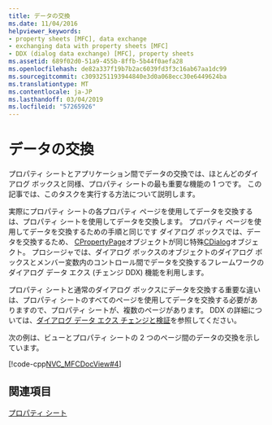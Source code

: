 ```yaml
---
title: データの交換
ms.date: 11/04/2016
helpviewer_keywords:
- property sheets [MFC], data exchange
- exchanging data with property sheets [MFC]
- DDX (dialog data exchange) [MFC], property sheets
ms.assetid: 689f02d0-51a9-455b-8ffb-5b44f0aefa28
ms.openlocfilehash: de82a337f19b7b2ac6039fd3f3c16ab67aa1dc99
ms.sourcegitcommit: c3093251193944840e3d0a068ecc30e6449624ba
ms.translationtype: MT
ms.contentlocale: ja-JP
ms.lasthandoff: 03/04/2019
ms.locfileid: "57265926"
---
```

# <a name="exchanging-data"></a>データの交換

プロパティ シートとアプリケーション間でデータの交換では、ほとんどのダイアログ ボックスと同様、プロパティ シートの最も重要な機能の 1 つです。 この記事では、このタスクを実行する方法について説明します。

実際にプロパティ シートの各プロパティ ページを使用してデータを交換するは、プロパティ シートを使用してデータを交換します。 プロパティ ページを使用してデータを交換するための手順と同じです ダイアログ ボックスでは、データを交換するため、 [CPropertyPage](../mfc/reference/cpropertypage-class.md)オブジェクトが同じ特殊[CDialog](../mfc/reference/cdialog-class.md)オブジェクト。 プロシージャでは、ダイアログ ボックスのオブジェクトのダイアログ ボックスとメンバー変数内のコントロール間でデータを交換するフレームワークのダイアログ データ エクス (チェンジ DDX) 機能を利用します。

プロパティ シートと通常のダイアログ ボックスにデータを交換する重要な違いは、プロパティ シートのすべてのページを使用してデータを交換する必要がありますので、プロパティ シートが、複数のページがあります。 DDX の詳細については、[ダイアログ データ エクス チェンジと検証](../mfc/dialog-data-exchange-and-validation.md)を参照してください。

次の例は、ビューとプロパティ シートの 2 つのページ間のデータの交換を示しています。

[!code-cpp[NVC_MFCDocView#4](../mfc/codesnippet/cpp/exchanging-data_1.cpp)]

## <a name="see-also"></a>関連項目

[プロパティ シート](../mfc/property-sheets-mfc.md)
